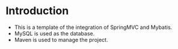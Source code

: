 # Introduction
+ This is a template of the integration of SpringMVC and Mybatis.
+ MySQL is used as the database. 
+ Maven is used to manage the project.
